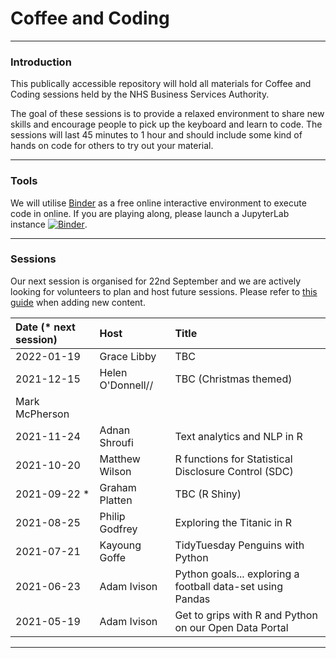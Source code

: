 # Coffee and Coding

---

### Introduction

This publically accessible repository will hold all materials for Coffee and Coding sessions held by the NHS Business Services Authority.

The goal of these sessions is to provide a relaxed environment to share new skills and encourage people to pick up the keyboard and learn to code. The sessions will last 45 minutes to 1 hour and should include some kind of hands on code for others to try out your material.

---

### Tools

We will utilise [Binder](https://mybinder.org/v2/gh/sfdsa/HEAD) as a free online interactive environment to execute code in online. If you are playing along, please launch a JupyterLab instance [![Binder](https://mybinder.org/badge_logo.svg)](https://mybinder.org/v2/gl/nhsbsa%2Finsight%2Fshared%2Fcoffee-and-coding/master?urlpath=lab).

---

### Sessions

Our next session is organised for 22nd September and we are actively looking for volunteers to plan and host future sessions. Please refer to [this guide](CONTRIBUTING.md) when adding new content.

| Date (* next session) | Host             | Title                                                      |
| :-------------------- | :--------------  | :--------------------------------------------------------- | 
| 2022-01-19            | Grace Libby      | TBC                                                        |
| 2021-12-15            | Helen O'Donnell//| TBC (Christmas themed)                                     |
                          Mark McPherson   |                                                            |
| 2021-11-24            | Adnan Shroufi    | Text analytics and NLP in R                                |
| 2021-10-20            | Matthew Wilson   | R functions for Statistical Disclosure Control (SDC)       |
| 2021-09-22 *          | Graham Platten   | TBC (R Shiny)                                              |
| 2021-08-25            | Philip Godfrey   | Exploring the Titanic in R                                 |
| 2021-07-21            | Kayoung Goffe    | TidyTuesday Penguins with Python                           |
| 2021-06-23            | Adam Ivison      | Python goals... exploring a football data-set using Pandas |
| 2021-05-19            | Adam Ivison      | Get to grips with R and Python on our Open Data Portal     |

---
